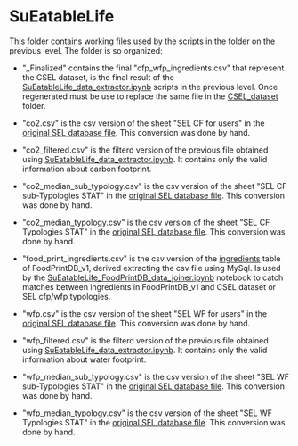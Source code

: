 # SuEatableLife

This folder contains working files used by the scripts in the folder on the previous level.
The folder is so organized:
*   "_Finalized" contains the final "cfp_wfp_ingredients.csv" that represent the CSEL dataset, is the final result of the [SuEatableLife_data_extractor.ipynb](https://github.com/aiacovazzi/FoodPrintDB-Database-Completion/blob/main/SuEatableLife%20Database/SuEatableLife_working_folder%20(includes%20colab%20notebooks)/SuEatableLife_data_extractor.ipynb) scripts in the previous level. Once regenerated must be use to replace the same file in the [CSEL_dataset](https://github.com/aiacovazzi/FoodPrintDB-Database-Completion/tree/main/SuEatableLife%20Database/CSEL_dataset) folder.

*   "co2.csv" is the csv version of the sheet "SEL CF for users" in the [original SEL database file](https://github.com/aiacovazzi/FoodPrintDB-Database-Completion/blob/main/SuEatableLife%20Database/SuEatableLife_Food_Footprint_database.xlsx). This conversion was done by hand.

* 	"co2_filtered.csv" is the filterd version of the previous file obtained using [SuEatableLife_data_extractor.ipynb](https://github.com/aiacovazzi/FoodPrintDB-Database-Completion/blob/main/SuEatableLife%20Database/SuEatableLife_working_folder%20(includes%20colab%20notebooks)/SuEatableLife_data_extractor.ipynb). It contains only the valid information about carbon footprint.
 
*	"co2_median_sub_typology.csv" is the csv version of the sheet "SEL CF sub-Typologies STAT" in the [original SEL database file](https://github.com/aiacovazzi/FoodPrintDB-Database-Completion/blob/main/SuEatableLife%20Database/SuEatableLife_Food_Footprint_database.xlsx). This conversion was done by hand.

*	"co2_median_typology.csv" is the csv version of the sheet "SEL CF Typologies STAT" in the [original SEL database file](https://github.com/aiacovazzi/FoodPrintDB-Database-Completion/blob/main/SuEatableLife%20Database/SuEatableLife_Food_Footprint_database.xlsx). This conversion was done by hand.

*	"food_print_ingredients.csv" is the csv version of the [ingredients](https://github.com/aiacovazzi/FoodPrintDB-Database-Completion/blob/main/SuEatableLife%20Integration%20In%20FoodPrintDB/0_FoodPrintDB_v1(DB%20creation)/2%20-%20food_print_ingredients.sql) table of FoodPrintDB_v1, derived extracting the csv file using MySql. Is used by the [SuEatableLife_FoodPrintDB_data_joiner.ipynb](https://github.com/aiacovazzi/FoodPrintDB-Database-Completion/blob/main/SuEatableLife%20Database/SuEatableLife_working_folder%20(includes%20colab%20notebooks)/SuEatableLife_FoodPrintDB_data_joiner.ipynb) notebook to catch matches between ingredients in FoodPrintDB_v1 and CSEL dataset or SEL cfp/wfp typologies.

*   "wfp.csv" is the csv version of the sheet "SEL WF for users" in the [original SEL database file](https://github.com/aiacovazzi/FoodPrintDB-Database-Completion/blob/main/SuEatableLife%20Database/SuEatableLife_Food_Footprint_database.xlsx). This conversion was done by hand.

* 	"wfp_filtered.csv" is the filterd version of the previous file obtained using [SuEatableLife_data_extractor.ipynb](https://github.com/aiacovazzi/FoodPrintDB-Database-Completion/blob/main/SuEatableLife%20Database/SuEatableLife_working_folder%20(includes%20colab%20notebooks)/SuEatableLife_data_extractor.ipynb). It contains only the valid information about water footprint.
 
*	"wfp_median_sub_typology.csv" is the csv version of the sheet "SEL WF sub-Typologies STAT" in the [original SEL database file](https://github.com/aiacovazzi/FoodPrintDB-Database-Completion/blob/main/SuEatableLife%20Database/SuEatableLife_Food_Footprint_database.xlsx). This conversion was done by hand.

*	"wfp_median_typology.csv" is the csv version of the sheet "SEL WF Typologies STAT" in the [original SEL database file](https://github.com/aiacovazzi/FoodPrintDB-Database-Completion/blob/main/SuEatableLife%20Database/SuEatableLife_Food_Footprint_database.xlsx). This conversion was done by hand.


